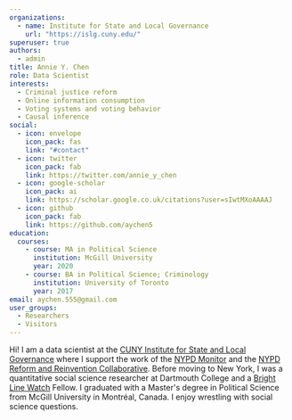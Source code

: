 ```yaml
---
organizations:
  - name: Institute for State and Local Governance
    url: "https://islg.cuny.edu/"
superuser: true
authors:
  - admin
title: Annie Y. Chen
role: Data Scientist
interests:
  - Criminal justice reform
  - Online information consumption
  - Voting systems and voting behavior
  - Causal inference
social:
  - icon: envelope
    icon_pack: fas
    link: "#contact"
  - icon: twitter
    icon_pack: fab
    link: https://twitter.com/annie_y_chen
  - icon: google-scholar
    icon_pack: ai
    link: https://scholar.google.co.uk/citations?user=sIwtMXoAAAAJ
  - icon: github
    icon_pack: fab
    link: https://github.com/aychen5
education:
  courses:
    - course: MA in Political Science
      institution: McGill University
      year: 2020
    - course: BA in Political Science; Criminology
      institution: University of Toronto
      year: 2017
email: aychen.555@gmail.com
user_groups:
  - Researchers
  - Visitors
---
```

Hi! I am a data scientist at the [CUNY Institute for State and Local Governance](https://islg.cuny.edu/) where I support the work of the [NYPD Monitor](https://www.nypdmonitor.org/) and the [NYPD Reform and Reinvention Collaborative](https://www.nyc.gov/site/policereform/index.page). Before moving to New York, I was a quantitative social science researcher at Dartmouth College and a [Bright Line Watch](http://brightlinewatch.org/) Fellow. I graduated with a Master's degree in Political Science from McGill University in Montréal, Canada. I enjoy wrestling with social science questions.














